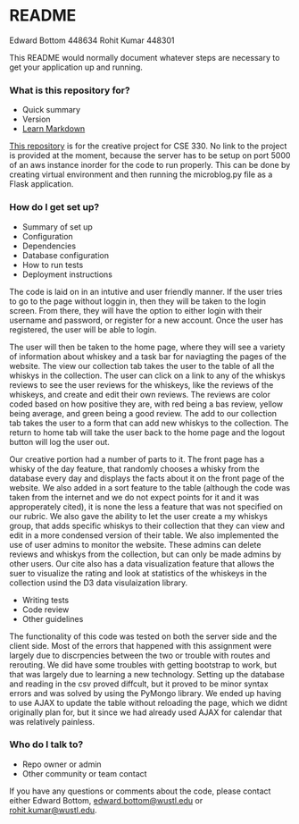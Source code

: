 # README #

Edward Bottom 448634
Rohit Kumar 448301

This README would normally document whatever steps are necessary to get your application up and running.

### What is this repository for? ###

* Quick summary
* Version
* [Learn Markdown](https://bitbucket.org/tutorials/markdowndemo)

[This repository](https://bitbucket.org/cse330/spring2018-cp-group-448634-448301) is for the creative project for CSE 330. No link to the project is provided at the moment, because the server has to be setup on port 5000 of an aws instance inorder for the code to run properly. This can be done by creating virtual environment and then running the microblog.py file as a Flask application. 

### How do I get set up? ###

* Summary of set up
* Configuration
* Dependencies
* Database configuration
* How to run tests
* Deployment instructions

The code is laid on in an intutive and user friendly manner. If the user tries to go to the page without loggin in, then they will be taken to the login screen. From there, they will have the option to either login with their username and password, or register for a new account. Once the user has registered, the user will be able to login. 

The user will then be taken to the home page, where they will see a variety of information about whiskey and a task bar for naviagting the pages of the website. The view our collection tab takes the user to the table of all the whiskys in the collection. The user can click on a link to any of the whiskys reviews to see the user reviews for the whiskeys, like the reviews of the whiskeys, and create and edit their own reviews. The reviews are color coded based on how positive they are, with red being a bas review, yellow being average, and green being a good review. The add to our collection tab takes the user to a form that can add new whiskys to the collection. The return to home tab will take the user back to the home page and the logout button will log the user out. 

Our creative portion had a number of parts to it. The front page has a whisky of the day feature, that randomly chooses a whisky from the database every day and displays the facts about it on the front page of the website. We also added in a sort feature to the table (although the code was taken from the internet and we do not expect points for it and it was approperately cited), it is none the less a feature that was not specified on our rubric. We also gave the ability to let the user create a my whiskys group, that adds specific whiskys to their collection that they can view and edit in a more condensed version of their table. We also implemented the use of user admins to monitor the website. These admins can delete reviews and whiskys from the collection, but can only be made admins by other users. Our cite also has a data visualization feature that allows the suer to visualize the rating and look at statistics of the whiskeys in the collection usind the D3 data visulaization library. 



* Writing tests
* Code review
* Other guidelines

The functionality of this code was tested on both the server side and the client side. Most of the errors that happened with this assignment were largely due to discrpencies between the two or trouble with routes and rerouting. We did have some troubles with getting bootstrap to work, but that was largely due to learning a new technology. Setting up the database and reading in the csv
proved diffcult, but it proved to be minor syntax errors and was solved by using the PyMongo library. We ended up having to use
AJAX to update the table without reloading the page, which we didnt originally plan for, but it since we had already used AJAX for calendar that was relatively painless. 
### Who do I talk to? ###

* Repo owner or admin
* Other community or team contact

If you have any questions or comments about the code, please contact either Edward Bottom, <edward.bottom@wustl.edu> or <rohit.kumar@wustl.edu>. 